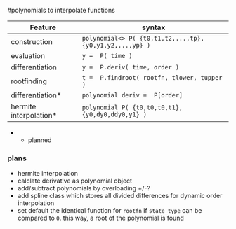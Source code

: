#polynomials to interpolate functions

| Feature               | syntax                                                  |
|-----------------------|-------------------------------------------------------- | 
| construction          | `polynomial<> P( {t0,t1,t2,...,tp}, {y0,y1,y2,...,yp} )`|
| evaluation            | `y =  P( time )`                                        |
| differentiation       | `y =  P.deriv( time, order )`                           |
| rootfinding           | `t =  P.findroot( rootfn, tlower, tupper )`             |
| differentiation*      | `polynomial deriv =  P[order]`                          |
| hermite interpolation*| `polynomial P( {t0,t0,t0,t1}, {y0,dy0,ddy0,y1} )`       |

* * planned

### plans
* hermite interpolation
* calclate derivative as polynomial object
* add/subtract polynomials by overloading +/-?
* add spline class which stores all divided differences for dynamic order interpolation
* set default the identical function for `rootfn` if `state_type` can be compared to `0`. this way, a root
  of the polynomial is found
 
